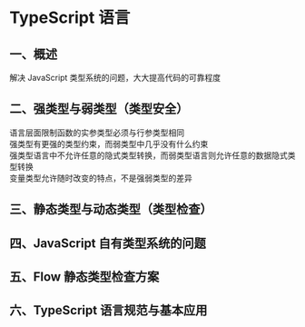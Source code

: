 # TypeScript 语言

## 一、概述
解决 JavaScript 类型系统的问题，大大提高代码的可靠程度  

## 二、强类型与弱类型（类型安全）
语言层面限制函数的实参类型必须与行参类型相同  
强类型有更强的类型约束，而弱类型中几乎没有什么约束  
强类型语言中不允许任意的隐式类型转换，而弱类型语言则允许任意的数据隐式类型转换  
变量类型允许随时改变的特点，不是强弱类型的差异  

## 三、静态类型与动态类型（类型检查）


## 四、JavaScript 自有类型系统的问题  

## 五、Flow 静态类型检查方案  

## 六、TypeScript 语言规范与基本应用
